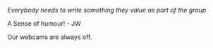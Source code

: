 *Everybody needs to write something they value as part of the group*

A Sense of humour! - JW

Our webcams are always off.
